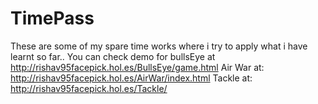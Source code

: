 TimePass
========
These are some of my spare time works where i try to apply what i have learnt so far..
You can check demo for 
bullsEye at http://rishav95facepick.hol.es/BullsEye/game.html
Air War at: http://rishav95facepick.hol.es/AirWar/index.html
Tackle at: http://rishav95facepick.hol.es/Tackle/

